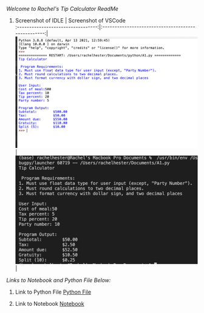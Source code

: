 *Welcome to Rachel's Tip Calculator ReadMe*

1. Screenshot of IDLE               |  Screenshot of VSCode                    
:---------------------------------:|:--------------------------------------------------:|
![IDLE Screenshot](img/A1_IDLE.png) |  ![VSCode Screenshot](img/VSCode_A1.png)  | 


*Links to Notebook and Python File Below:*

1. Link to Python File
[Python File](docs/A1.py "A1")

2. Link to Notebook
[Notebook](docs/A1.ipynb "A1 Notebook")